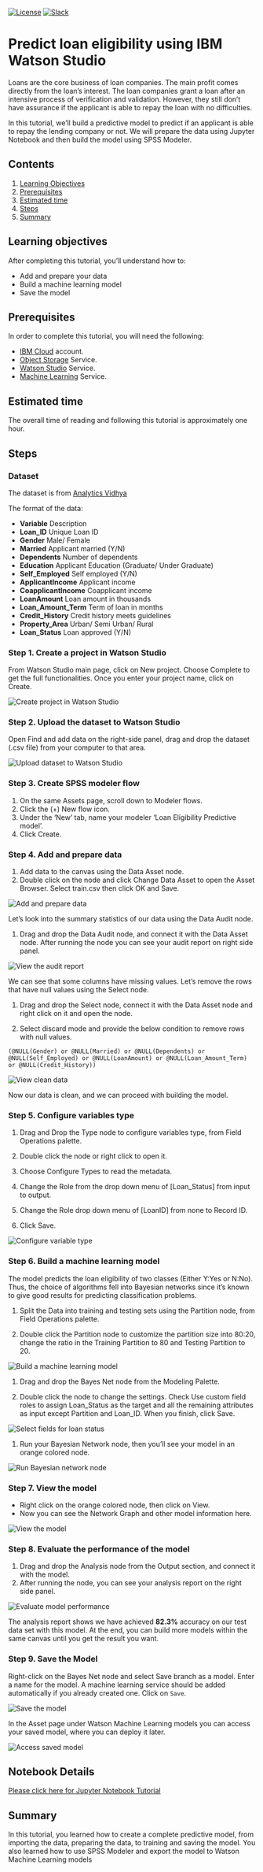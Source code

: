 [![License](https://img.shields.io/badge/License-Apache2-blue.svg)](https://www.apache.org/licenses/LICENSE-2.0) [![Slack](https://img.shields.io/badge/Join-Slack-blue)](https://wdc-community.slack.com)

# Predict loan eligibility using IBM Watson Studio
 
Loans are the core business of loan companies. The main profit comes directly from the loan’s interest. The loan companies grant a loan after an intensive process of verification and validation. However, they still don’t have assurance if the applicant is able to repay the loan with no difficulties.

In this tutorial, we’ll build a predictive model to predict if an applicant is able to repay the lending company or not. We will prepare the data using Jupyter Notebook and then build the model using SPSS Modeler.

## Contents
1. [Learning Objectives](#learning-objectives)
1. [Prerequisites](#Prerequisites)
1. [Estimated time](#Estimated-time)
1. [Steps](#Steps)
1. [Summary](#Summary)

## Learning objectives
After completing this tutorial, you’ll understand how to:

* Add and prepare your data
* Build a machine learning model
* Save the model

## Prerequisites
In order to complete this tutorial, you will need the following:

* [IBM Cloud](https://www.ibm.com/cloud) account.
* [Object Storage](https://cloud.ibm.com/catalog/services/cloud-object-storage?cm_sp=ibmdev-_-developer-tutorials-_-cloudreg) Service.
* [Watson Studio](https://cloud.ibm.com/catalog/services/watson-studio?cm_sp=ibmdev-_-developer-tutorials-_-cloudreg) Service.
* [Machine Learning](https://cloud.ibm.com/catalog/services/machine-learning?cm_sp=ibmdev-_-developer-tutorials-_-cloudreg) Service.

## Estimated time
The overall time of reading and following this tutorial is approximately one hour.

## Steps
### Dataset
The dataset is from [Analytics Vidhya](https://datahack.analyticsvidhya.com/contest/practice-problem-loan-prediction-iii/#data_dictionary)

The format of the data:

* **Variable** Description
* **Loan_ID** Unique Loan ID
* **Gender** Male/ Female
* **Married** Applicant married (Y/N)
* **Dependents** Number of dependents
* **Education** Applicant Education (Graduate/ Under Graduate)
* **Self_Employed** Self employed (Y/N)
* **ApplicantIncome** Applicant income
* **CoapplicantIncome** Coapplicant income
* **LoanAmount** Loan amount in thousands
* **Loan_Amount_Term** Term of loan in months
* **Credit_History** Credit history meets guidelines
* **Property_Area** Urban/ Semi Urban/ Rural
* **Loan_Status** Loan approved (Y/N)

### Step 1. Create a project in Watson Studio
From Watson Studio main page, click on New project. Choose Complete to get the full functionalities. Once you enter your project name, click on Create.

![Create project in Watson Studio](doc/images/create_project_in_watson_studio.gif)

### Step 2. Upload the dataset to Watson Studio
Open Find and add data on the right-side panel, drag and drop the dataset (.csv file) from your computer to that area.

![Upload dataset to Watson Studio](doc/images/watson_studio.gif)

### Step 3. Create SPSS modeler flow
1. On the same Assets page, scroll down to Modeler flows.
1. Click the (+) New flow icon.
1. Under the ‘New’ tab, name your modeler ‘Loan Eligibility Predictive model’.
1. Click Create.

### Step 4. Add and prepare data
1. Add data to the canvas using the Data Asset node.
1. Double click on the node and click Change Data Asset to open the Asset Browser. Select train.csv then click OK and Save.

![Add and prepare data](doc/images/add_and_prepare_data.gif)

Let’s look into the summary statistics of our data using the Data Audit node.

1. Drag and drop the Data Audit node, and connect it with the Data Asset node. After running the node you can see your audit report on right side panel.

![View the audit report](doc/images/audit_report.gif)

We can see that some columns have missing values. Let’s remove the rows that have null values using the Select node.

1. Drag and drop the Select node, connect it with the Data Asset node and right click on it and open the node.

1. Select discard mode and provide the below condition to remove rows with null values.

```(@NULL(Gender) or @NULL(Married) or @NULL(Dependents) or @NULL(Self_Employed) or @NULL(LoanAmount) or @NULL(Loan_Amount_Term) or @NULL(Credit_History))```

![View clean data](doc/images/clean_data.gif)

Now our data is clean, and we can proceed with building the model.

### Step 5. Configure variables type
1. Drag and Drop the Type node to configure variables type, from Field Operations palette.
1. Double click the node or right click to open it.

1. Choose Configure Types to read the metadata.

1. Change the Role from the drop down menu of [Loan_Status] from input to output.
1. Change the Role drop down menu of [LoanID] from none to Record ID.
1. Click Save.

![Configure variable type](doc/images/variable_type.gif)

### Step 6. Build a machine learning model
The model predicts the loan eligibility of two classes (Either Y:Yes or N:No). Thus, the choice of algorithms fell into Bayesian networks since it’s known to give good results for predicting classification problems.

1. Split the Data into training and testing sets using the Partition node, from Field Operations palette.

1. Double click the Partition node to customize the partition size into 80:20, change the ratio in the Training Partition to 80 and Testing Partition to 20.

![Build a machine learning model](doc/images/machine_learning_model.gif)

1. Drag and drop the Bayes Net node from the Modeling Palette.

1. Double click the node to change the settings. Check Use custom field roles to assign Loan_Status as the target and all the remaining attributes as input except Partition and Loan_ID. When you finish, click Save.

![Select fields for loan status](doc/images/loan_status.gif)

1. Run your Bayesian Network node, then you’ll see your model in an orange colored node.

![Run Bayesian network node](doc/images/bayesian_network_node.gif)

### Step 7. View the model
* Right click on the orange colored node, then click on View.
* Now you can see the Network Graph and other model information here.

![View the model](doc/images/view_the_model.gif)

### Step 8. Evaluate the performance of the model
1. Drag and drop the Analysis node from the Output section, and connect it with the model.
1. After running the node, you can see your analysis report on the right side panel.

![Evaluate model performance](doc/images/evaluate_model.gif)

The analysis report shows we have achieved **82.3%** accuracy on our test data set with this model. At the end, you can build more models within the same canvas until you get the result you want.

### Step 9. Save the Model
Right-click on the Bayes Net node and select Save branch as a model. Enter a name for the model. A machine learning service should be added automatically if you already created one. Click on ```Save```.

![Save the model](doc/images/save_model.gif)

In the Asset page under Watson Machine Learning models you can access your saved model, where you can deploy it later.

![Access saved model](doc/images/access_model.gif)

## Notebook Details
[Please click here for Jupyter Notebook Tutorial](loan-eligibility.md)

## Summary
In this tutorial, you learned how to create a complete predictive model, from importing the data, preparing the data, to training and saving the model. You also learned how to use SPSS Modeler and export the model to Watson Machine Learning models
